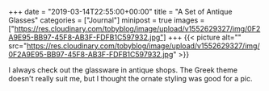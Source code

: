 +++
date = "2019-03-14T22:55:00+00:00"
title = "A Set of Antique Glasses"
categories = ["Journal"]
minipost = true
images = ["https://res.cloudinary.com/tobyblog/image/upload/v1552629327/img/0F2A9E95-BB97-45F8-AB3F-FDFB1C597932.jpg"]
+++
{{< picture alt="" src="https://res.cloudinary.com/tobyblog/image/upload/v1552629327/img/0F2A9E95-BB97-45F8-AB3F-FDFB1C597932.jpg" >}}

I always check out the glassware in antique shops. The Greek theme doesn't really suit me, but I thought the ornate styling was good for a pic.
